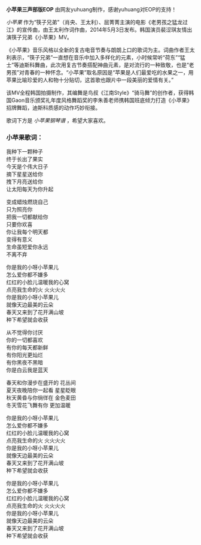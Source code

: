 

**小苹果三声部版EOP** 由网友yuhuang制作，感谢yuhuang对EOP的支持！

_小苹果_
作为“筷子兄弟”（肖央、王太利）、屈菁菁主演的电影《老男孩之猛龙过江》的宣传曲，由王太利作词作曲，2014年5月3日发布。韩国演员裴涩琪友情出演筷子兄弟《小苹果》MV。

  
《小苹果》音乐风格以全新的复古电音节奏与朗朗上口的歌词为主。词曲作者王太利表示，“筷子兄弟”一直想在音乐中加入多样化的元素，小时候常听“荷东”“猛士”等迪斯科舞曲，此次用复古节奏搭配神曲元素，是对流行的一种致敬，也是“老男孩”对青春的一种怀念。“小苹果”取名原因是“苹果是人们最爱吃的水果之一，用苹果比喻珍爱的人和物十分贴切，这首歌也跟片中一段美丽的爱情有关。”

  
该MV全程韩国拍摄制作，其编舞是鸟叔《江南Style》“骑马舞”的创作者，获得韩国Gaon音乐颁奖礼年度风格舞蹈奖的李朱善老师携韩国班底倾力打造《小苹果》招牌舞蹈，迪斯科质感的动作巧妙衔接。

  
歌词下方是 _小苹果钢琴谱_ ，希望大家喜欢。

### 小苹果歌词：

我种下一颗种子  
终于长出了果实  
今天是个伟大日子  
摘下星星送给你  
拽下月亮送给你  
让太阳每天为你升起

变成蜡烛燃烧自己  
只为照亮你  
把我一切都献给你  
只要你欢喜  
你让我每个明天都  
变得有意义  
生命虽短爱你永远  
不离不弃

你是我的小呀小苹果儿  
怎么爱你都不嫌多  
红红的小脸儿温暖我的心窝  
点亮我生命的火 火火火火  
你是我的小呀小苹果儿  
就像天边最美的云朵  
春天又来到了花开满山坡  
种下希望就会收获

从不觉得你讨厌  
你的一切都喜欢  
有你的每天都新鲜  
有你阳光更灿烂  
有你黑夜不黑暗  
你是白云我是蓝天

春天和你漫步在盛开的 花丛间  
夏天夜晚陪你一起看 星星眨眼  
秋天黄昏与你徜徉在 金色麦田  
冬天雪花飞舞有你 更加温暖

你是我的小呀小苹果儿  
怎么爱你都不嫌多  
红红的小脸儿温暖我的心窝  
点亮我生命的火 火火火火  
你是我的小呀小苹果儿  
就像天边最美的云朵  
春天又来到了花开满山坡  
种下希望就会收获

你是我的小呀小苹果儿  
怎么爱你都不嫌多  
红红的小脸儿温暖我的心窝  
点亮我生命的火 火火火火  
你是我的小呀小苹果儿  
就像天边最美的云朵  
春天又来到了花开满山坡  
种下希望就会收获

